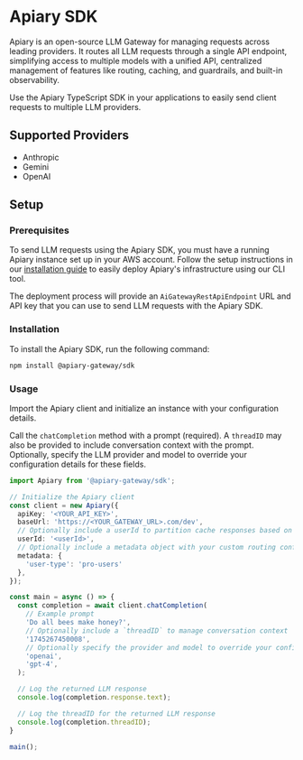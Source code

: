 # Apiary SDK

Apiary is an open-source LLM Gateway for managing requests across leading providers. It routes all LLM requests through a single API endpoint, simplifying access to multiple models with a unified API, centralized management of features like routing, caching, and guardrails, and built-in observability.

Use the Apiary TypeScript SDK in your applications to easily send client requests to multiple LLM providers.

## Supported Providers

* Anthropic
* Gemini
* OpenAI

## Setup

### Prerequisites
To send LLM requests using the Apiary SDK, you must have a running Apiary instance set up
in your AWS account. Follow the setup instructions in our [installation guide](https://github.com/Apiary-gateway/cli) to easily deploy Apiary's infrastructure using our CLI tool.

The deployment process will provide an `AiGatewayRestApiEndpoint` URL and API key that you can use
to send LLM requests with the Apiary SDK.

### Installation

To install the Apiary SDK, run the following command:
```bash
npm install @apiary-gateway/sdk
```

### Usage

Import the Apiary client and initialize an instance with your configuration details. 

Call the `chatCompletion` method with a prompt (required). 
A `threadID` may also be provided to include conversation context with the prompt. 
Optionally, specify the LLM provider and model to override your configuration details for these fields. 

```ts
import Apiary from '@apiary-gateway/sdk';

// Initialize the Apiary client
const client = new Apiary({
  apiKey: '<YOUR_API_KEY>',
  baseUrl: 'https://<YOUR_GATEWAY_URL>.com/dev',
  // Optionally include a userId to partition cache responses based on userId
  userId: '<userId>',
  // Optionally include a metadata object with your custom routing configuration groups
  metadata: {
    'user-type': 'pro-users'
  },
});

const main = async () => {
  const completion = await client.chatCompletion(
    // Example prompt
    'Do all bees make honey?',
    // Optionally include a `threadID` to manage conversation context 
    '1745267450008',
    // Optionally specify the provider and model to override your configuration defaults
    'openai',
    'gpt-4',
  );

  // Log the returned LLM response
  console.log(completion.response.text);

  // Log the threadID for the returned LLM response
  console.log(completion.threadID);
}

main();
```
